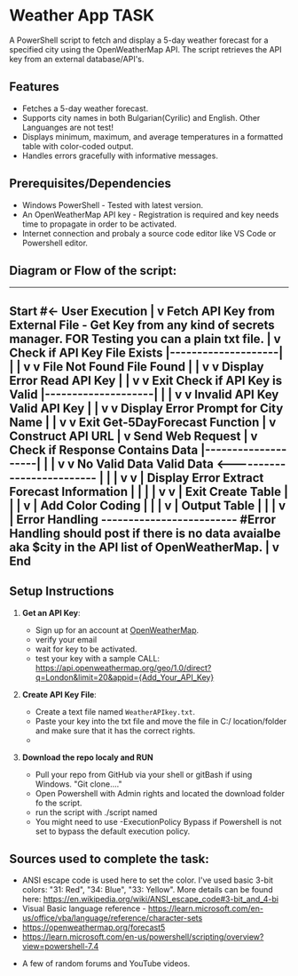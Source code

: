 # Weather App TASK

A PowerShell script to fetch and display a 5-day weather forecast for a specified city using the OpenWeatherMap API. The script retrieves the API key from an external database/API's.

## Features
- Fetches a 5-day weather forecast.
- Supports city names in both Bulgarian(Cyrilic) and English. Other Languanges are not test! 
- Displays minimum, maximum, and average temperatures in a formatted table with color-coded output.
- Handles errors gracefully with informative messages.

## Prerequisites/Dependencies

- Windows PowerShell - Tested with latest version. 
- An OpenWeatherMap API key - Registration is required and key needs time to propagate in order to be activated. 
- Internet connection and probaly a source code editor like VS Code or Powershell editor. 

## Diagram or Flow of the script:  
----------------------------------------------------------------------------------------------------------------------------------------------------------------------------------------------------------------------


Start #<- User Execution
  |
  v
Fetch API Key from External File - Get Key from any kind of secrets manager. FOR Testing you can a plain txt file. 
  |
  v
Check if API Key File Exists
  |--------------------|
  |                    |
  v                    v
File Not Found       File Found
  |                    |
  v                    v
Display Error        Read API Key
  |                    |
  v                    v
Exit                Check if API Key is Valid
                      |--------------------|
                      |                    |
                      v                    v
                Invalid API Key         Valid API Key
                      |                    |
                      v                    v
                Display Error       Prompt for City Name
                      |                    |
                      v                    v
                     Exit           Get-5DayForecast Function
                                          |
                                          v
                                  Construct API URL
                                          |
                                          v
                                  Send Web Request
                                          |
                                          v
                              Check if Response Contains Data
                                          |--------------------|
                                          |                    |
                                          v                    v
                                No Valid Data             Valid Data <--------------------------
                                          |                    |                               |
                                          v                    v                               |
                                    Display Error     Extract Forecast Information             |
                                          |                    |                               |
                                          v                    v                               |
                                         Exit           Create Table                           |
                                                            |                                  |
                                                            v                                  |
                                                  Add Color Coding                             |
                                                            |                                  |
                                                            v                                  |
                                                      Output Table                             |
                                                            |                                  |
                                                            v                                  |
                                                      Error Handling   ------------------------- #Error Handling should post if there is no data avaialbe aka $city in the API list of OpenWeatherMap. 
                                                            |
                                                            v
                                                           End
----------------------------------------------------------------------------------------------------------------------------------------------------------------------------------------------------------------------


## Setup Instructions

1. **Get an API Key**:
   - Sign up for an account at [OpenWeatherMap](https://openweathermap.org/).
   - verify your email
   - wait for key to be activated. 
   - test your key with a sample CALL: https://api.openweathermap.org/geo/1.0/direct?q=London&limit=20&appid={Add_Your_API_Key}

2. **Create API Key File**:
   - Create a text file named `WeatherAPIkey.txt`.
   - Paste your key into the txt file and move the file in C:/ location/folder and make sure that it has the correct rights. 
   -

3. **Download the repo localy and RUN**
   - Pull your repo from GitHub via your shell or gitBash if using Windows. "Git clone...." 
   - Open Powershell with Admin rights and located the download folder fo the script. 
   - run the script with ./script named
   - You might need to use -ExecutionPolicy Bypass if Powershell is not set to bypass the default execution policy. 



## Sources used to complete the task: 

  - ANSI escape code is used here to set the color. I've used basic 3-bit colors: "31: Red", "34: Blue", "33: Yellow". More details can be found here: https://en.wikipedia.org/wiki/ANSI_escape_code#3-bit_and_4-bi
  - Visual Basic language reference - https://learn.microsoft.com/en-us/office/vba/language/reference/character-sets
  - https://openweathermap.org/forecast5 
  - https://learn.microsoft.com/en-us/powershell/scripting/overview?view=powershell-7.4
  + A few of random forums and YouTube videos. 
